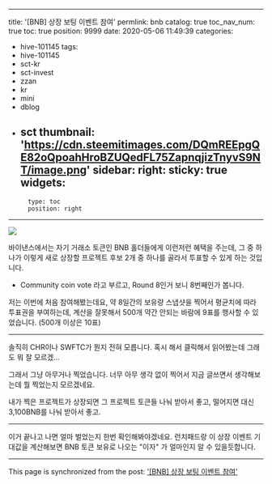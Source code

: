 
---
title: '[BNB] 상장 보팅 이벤트 참여'
permlink: bnb
catalog: true
toc_nav_num: true
toc: true
position: 9999
date: 2020-05-06 11:49:39
categories:
- hive-101145
tags:
- hive-101145
- sct-kr
- sct-invest
- zzan
- kr
- mini
- dblog
- sct
thumbnail: 'https://cdn.steemitimages.com/DQmREEpgQE82oQpoahHroBZUQedFL75ZapnqjizTnyvS9NT/image.png'
sidebar:
    right:
        sticky: true
widgets:
    -
        type: toc
        position: right
---


![](https://cdn.steemitimages.com/DQmREEpgQE82oQpoahHroBZUQedFL75ZapnqjizTnyvS9NT/image.png)
<br>

바이낸스에서는 자기 거래소 토큰인 BNB 홀더들에게 이런저런 혜택을 주는데, 그 중 하나가 이렇게 새로 상장할 프로젝트 후보 2개 중 하나를 골라서 투표할 수 있게 하는 것입니다. 

* Community coin vote 라고 부르고, Round 8인거 보니 8번째인가 봅니다.

저는 이번에 처음 참여해봤는데요, 약 8일간의 보유량 스냅샷을 찍어서 평균치에 따라 투표권을 부여하는데, 계산을 잘못해서 500개 약간 안되는 바람에 9표를 행사할 수 있었습니다. (500개 이상은 10표)

---

솔직히 CHR이나 SWFTC가 뭔지 전혀 모릅니다. 혹시 해서 클릭해서 읽어봤는데 그래도 뭐 잘 모르겠...

그래서 그냥 아무거나 찍었습니다. 너무 아무 생각 없이 찍어서 지금 글쓰면서 생각해보는데 뭘 찍었는지 모르겠네요.

내가 찍은 프로젝트가 상장되면 그 프로젝트 토큰들 나눠 받아서 좋고, 떨어지면 대신 3,100BNB를 나눠 받아서 좋고.

---

이거 끝나고 나면 얼마 벌었는지 한번 확인해봐야겠네요. 런치패드랑 이 상장 이벤트 기대값을 계산해보면 BNB 토큰 보유로 나오는 "이자" 가 얼마인지 알 수 있을듯합니다.

- - -

This page is synchronized from the post: ['[BNB] 상장 보팅 이벤트 참여'](https://steemit.com/@glory7/bnb)
